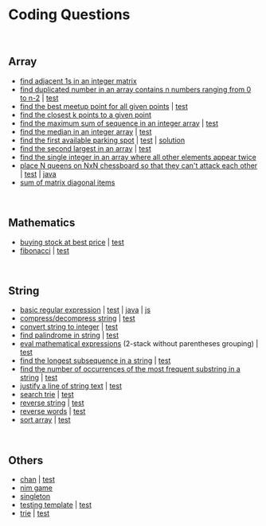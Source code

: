 # Coding Questions

<a name="array"><br /></a>
## Array
- [find adjacent 1s in an integer matrix](matrix.go)
- [find duplicated number in an array contains n numbers ranging from 0 to n-2](duplicate.go) | [test](duplicate_test.go)
- [find the best meetup point for all given points](../interview/meetup.go) | [test](../interview/meetup_test.go)
- [find the closest k points to a given point](../interview/meetup.go)
- [find the maximum sum of sequence in an integer array](../interview/sequence.go) | [test](../interview/sequence_test.go)
- [find the median in an integer array](median.go) | [test](median_test.go)
- [find the first available parking spot](array.go) | [test](array_test.go) | [solution](../pkg/parking)
- [find the second largest in an array](integer.go) | [test](integer_test.go)
- [find the single integer in an array where all other elements appear twice](singleNumber.js)
- [place N queens on NxN chessboard so that they can't attack each other](queens.go) | [test](queens_test.go) | [java](queens.java)
- [sum of matrix diagonal items](matrix.go)


<a name="math"><br /></a>
## Mathematics
- [buying stock at best price](../pkg/stock) | [test](../pkg/stock/stock_test.go)
- [fibonacci](../ds/mathEx/fibo.go) | [test](../ds/mathEx/fibo_test.go)


<a name="string"><br /></a>
## String
- [basic regular expression](regex.go) | [test](regex_test.go) | [java](regex.java) | [js](regex.js)
- [compress/decompress string](../ds/str/str.go) | [test](../ds/str/str_test.go)
- [convert string to integer](../demo/integer.go) | [test](../demo/integer_test.go)
- [find palindrome in string](palindrome.go) | [test](palindrome_test.go)
- [eval mathematical expressions](eval.go) (2-stack without parentheses grouping) | [test]()
- [find the longest subsequence in a string](../interview/sequence.go) | [test](../interview/sequence_test.go)
- [find the number of occurrences of the most frequent substring in a string](../interview/string.go) | [test](../interview/string_test.go)
- [justify a line of string text](../interview/justify.go) | [test](../interview/justify_test.go)
- [search trie](../ds/trie/trie.go) | [test](../ds/trie/trie_test.go)
- [reverse string](../ds/str/reverse.go) | [test](../ds/str/reverse_test.go)
- [reverse words](../ds/str/reverseWords.go) | [test](../ds/str/reverseWords_test.go)
- [sort array](../ds/str/sort.go) | [test](../ds/str/sort_test.go)


<a name="others"><br /></a>
## Others
- [chan](../demo/chan.go) | [test](../demo/chan_test.go)
- [nim game](nimgame.go)
- [singleton](../demo/singleton.go)
- [testing template](../demo/foo.go) | [test](../demo/foo_test.go)
- [trie](../ds/trie/trie.go) | [test](../ds/trie/trie_test.go)
